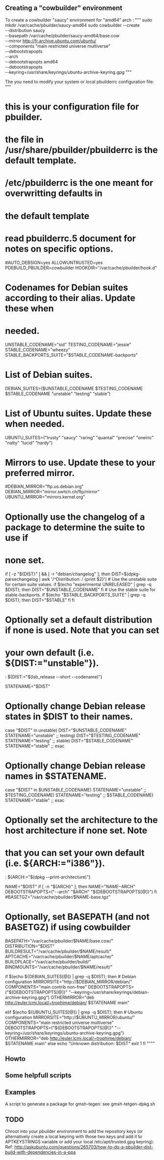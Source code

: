 ## Creating a "cowbuilder" environment

To create a cowbuilder "saucy" environment for "amd64" arch :
"""
sudo mkdir /var/cache/pbuilder/saucy-amd64
sudo cowbuilder --create \
 --distribution saucy \
 --basepath /var/cache/pbuilder/saucy-amd64/base.cow \
 --mirror http://fr.archive.ubuntu.com/ubuntu/ \
 --components "main restricted universe multiverse" \
 --debootstrapopts \
 --arch \
 --debootstrapopts amd64 \
 --debootstrapopts \
 --keyring=/usr/share/keyrings/ubuntu-archive-keyring.gpg
""" 

The you need to modify your system or local pbuilderrc configuration file: 
"""
# this is your configuration file for pbuilder.
# the file in /usr/share/pbuilder/pbuilderrc is the default template.
# /etc/pbuilderrc is the one meant for overwritting defaults in
# the default template
#
# read pbuilderrc.5 document for notes on specific options.

#AUTO_DEBSIGN=yes
ALLOWUNTRUSTED=yes
PDEBUILD_PBUILDER=cowbuilder
HOOKDIR="/var/cache/pbuilder/hook.d"

# Codenames for Debian suites according to their alias. Update these when
# needed.
UNSTABLE_CODENAME="sid"
TESTING_CODENAME="jessie"
STABLE_CODENAME="wheezy"
STABLE_BACKPORTS_SUITE="$STABLE_CODENAME-backports"

# List of Debian suites.
DEBIAN_SUITES=($UNSTABLE_CODENAME $TESTING_CODENAME $STABLE_CODENAME
    "unstable" "testing" "stable")

# List of Ubuntu suites. Update these when needed.
UBUNTU_SUITES=("trusty" "saucy" "raring" "quantal" "precise" "oneiric" "natty" "lucid" "hardy")

# Mirrors to use. Update these to your preferred mirror.
#DEBIAN_MIRROR="ftp.us.debian.org"
DEBIAN_MIRROR="mirror.switch.ch/ftp/mirror"
UBUNTU_MIRROR="mirrors.kernel.org"

# Optionally use the changelog of a package to determine the suite to use if
# none set.
if [ -z "${DIST}" ] && [ -r "debian/changelog" ]; then
    DIST=$(dpkg-parsechangelog | awk '/^Distribution: / {print $2}')
    # Use the unstable suite for certain suite values.
    if $(echo "experimental UNRELEASED" | grep -q $DIST); then
        DIST="$UNSTABLE_CODENAME"
    fi
    # Use the stable suite for stable-backports.
    if $(echo "$STABLE_BACKPORTS_SUITE" | grep -q $DIST); then
        DIST="$STABLE"
    fi
fi

# Optionally set a default distribution if none is used. Note that you can set
# your own default (i.e. ${DIST:="unstable"}).
: ${DIST:="$(lsb_release --short --codename)"}

STATENAME="$DIST"

# Optionally change Debian release states in $DIST to their names.
case "$DIST" in
    unstable)
        DIST="$UNSTABLE_CODENAME"
	STATENAME="unstable"
        ;;
    testing)
        DIST="$TESTING_CODENAME"
	STATENAME="testing"
        ;;
    stable)
        DIST="$STABLE_CODENAME"
	STATENAME="stable"
        ;;
esac

# Optionally change Debian release names in $STATENAME.
case "$DIST" in
    $UNSTABLE_CODENAME)
        STATENAME="unstable"
        ;;
    $TESTING_CODENAME)
        STATENAME="testing"
        ;;
    $STABLE_CODENAME)
        STATENAME="stable"
        ;;
esac

# Optionally set the architecture to the host architecture if none set. Note
# that you can set your own default (i.e. ${ARCH:="i386"}).
: ${ARCH:="$(dpkg --print-architecture)"}

NAME="$DIST"
if [ -n "${ARCH}" ]; then
    NAME="$NAME-$ARCH"
    DEBOOTSTRAPOPTS=("--arch" "$ARCH" "${DEBOOTSTRAPOPTS[@]}")
fi
#BASETGZ="/var/cache/pbuilder/$NAME-base.tgz"
# Optionally, set BASEPATH (and not BASETGZ) if using cowbuilder
BASEPATH="/var/cache/pbuilder/$NAME/base.cow/"
DISTRIBUTION="$DIST"
BUILDRESULT="/var/cache/pbuilder/$NAME/result/"
APTCACHE="/var/cache/pbuilder/$NAME/aptcache/"
BUILDPLACE="/var/cache/pbuilder/build/"
BINDMOUNTS="/var/cache/pbuilder/$NAME/result/"

if $(echo ${DEBIAN_SUITES[@]} | grep -q $DIST); then
    # Debian configuration
    MIRRORSITE="http://$DEBIAN_MIRROR/debian/"
    COMPONENTS="main contrib non-free"
    DEBOOTSTRAPOPTS=("${DEBOOTSTRAPOPTS[@]}" "--keyring=/usr/share/keyrings/debian-archive-keyring.gpg")
    OTHERMIRROR="deb http://euler.lcmi.local/~trophime/debian/ $STATENAME main"

elif $(echo ${UBUNTU_SUITES[@]} | grep -q $DIST); then
    # Ubuntu configuration
    MIRRORSITE="http://$UBUNTU_MIRROR/ubuntu/"
    COMPONENTS="main restricted universe multiverse"
    DEBOOTSTRAPOPTS=("${DEBOOTSTRAPOPTS[@]}" "--keyring=/usr/share/keyrings/ubuntu-archive-keyring.gpg")
    OTHERMIRROR="deb http://euler.lcmi.local/~trophime/debian/ $STATENAME main"
else
    echo "Unknown distribution: $DIST"
    exit 1
fi
""""

## Howto

## Some helpfull scripts


## Examples

A script to generate a package for gmsh-tegen: see gmsh-tetgen-dpkg.sh

## TODO

Chroot into your pbuilder environment to add the repository keys (or alternatively create a local keyring with those two keys and add it to APTKEYSTRINGS variable or add your local /etc/apt/trusted.gpg keyring):
Ref: http://askubuntu.com/questions/265703/how-to-do-a-pbuilder-dist-build-with-dependencies-in-a-ppa
